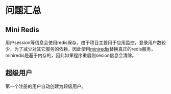 # 问题汇总

## Mini Redis

用户session等信息会使用redis保存，由于项目主要用于应用监控，登录用户数较少，为了减少对其它服务的依赖，因此使用[miniredis](https://github.com/alicebob/miniredis)替换真正的redis服务，miniredis是基于内存的，因此如果程序重启则sesion信息会清除。

## 超级用户

第一个注册的用户自动创建为超级用户。
